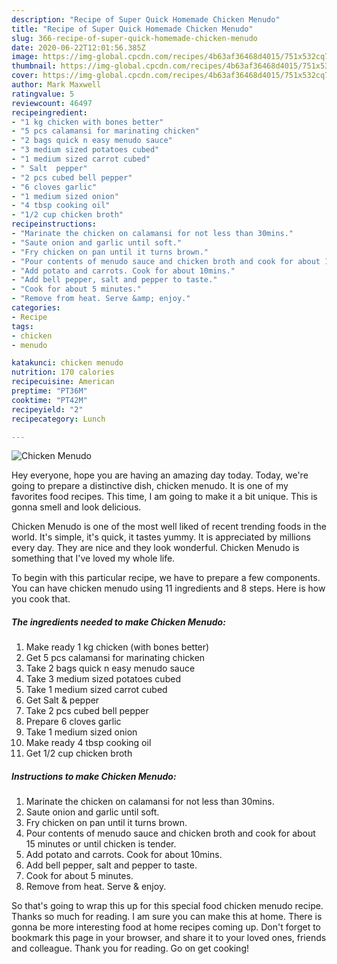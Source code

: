 ```yaml
---
description: "Recipe of Super Quick Homemade Chicken Menudo"
title: "Recipe of Super Quick Homemade Chicken Menudo"
slug: 366-recipe-of-super-quick-homemade-chicken-menudo
date: 2020-06-22T12:01:56.385Z
image: https://img-global.cpcdn.com/recipes/4b63af36468d4015/751x532cq70/chicken-menudo-recipe-main-photo.jpg
thumbnail: https://img-global.cpcdn.com/recipes/4b63af36468d4015/751x532cq70/chicken-menudo-recipe-main-photo.jpg
cover: https://img-global.cpcdn.com/recipes/4b63af36468d4015/751x532cq70/chicken-menudo-recipe-main-photo.jpg
author: Mark Maxwell
ratingvalue: 5
reviewcount: 46497
recipeingredient:
- "1 kg chicken with bones better"
- "5 pcs calamansi for marinating chicken"
- "2 bags quick n easy menudo sauce"
- "3 medium sized potatoes cubed"
- "1 medium sized carrot cubed"
- " Salt  pepper"
- "2 pcs cubed bell pepper"
- "6 cloves garlic"
- "1 medium sized onion"
- "4 tbsp cooking oil"
- "1/2 cup chicken broth"
recipeinstructions:
- "Marinate the chicken on calamansi for not less than 30mins."
- "Saute onion and garlic until soft."
- "Fry chicken on pan until it turns brown."
- "Pour contents of menudo sauce and chicken broth and cook for about 15 minutes or until chicken is tender."
- "Add potato and carrots. Cook for about 10mins."
- "Add bell pepper, salt and pepper to taste."
- "Cook for about 5 minutes."
- "Remove from heat. Serve &amp; enjoy."
categories:
- Recipe
tags:
- chicken
- menudo

katakunci: chicken menudo 
nutrition: 170 calories
recipecuisine: American
preptime: "PT36M"
cooktime: "PT42M"
recipeyield: "2"
recipecategory: Lunch

---
```



![Chicken Menudo](https://img-global.cpcdn.com/recipes/4b63af36468d4015/751x532cq70/chicken-menudo-recipe-main-photo.jpg)

Hey everyone, hope you are having an amazing day today. Today, we're going to prepare a distinctive dish, chicken menudo. It is one of my favorites food recipes. This time, I am going to make it a bit unique. This is gonna smell and look delicious.

Chicken Menudo is one of the most well liked of recent trending foods in the world. It's simple, it's quick, it tastes yummy. It is appreciated by millions every day. They are nice and they look wonderful. Chicken Menudo is something that I've loved my whole life.




To begin with this particular recipe, we have to prepare a few components. You can have chicken menudo using 11 ingredients and 8 steps. Here is how you cook that.

<!--inarticleads1-->

##### The ingredients needed to make Chicken Menudo:

1. Make ready 1 kg chicken (with bones better)
1. Get 5 pcs calamansi for marinating chicken
1. Take 2 bags quick n easy menudo sauce
1. Take 3 medium sized potatoes cubed
1. Take 1 medium sized carrot cubed
1. Get  Salt &amp; pepper
1. Take 2 pcs cubed bell pepper
1. Prepare 6 cloves garlic
1. Take 1 medium sized onion
1. Make ready 4 tbsp cooking oil
1. Get 1/2 cup chicken broth




<!--inarticleads2-->

##### Instructions to make Chicken Menudo:

1. Marinate the chicken on calamansi for not less than 30mins.
1. Saute onion and garlic until soft.
1. Fry chicken on pan until it turns brown.
1. Pour contents of menudo sauce and chicken broth and cook for about 15 minutes or until chicken is tender.
1. Add potato and carrots. Cook for about 10mins.
1. Add bell pepper, salt and pepper to taste.
1. Cook for about 5 minutes.
1. Remove from heat. Serve &amp; enjoy.




So that's going to wrap this up for this special food chicken menudo recipe. Thanks so much for reading. I am sure you can make this at home. There is gonna be more interesting food at home recipes coming up. Don't forget to bookmark this page in your browser, and share it to your loved ones, friends and colleague. Thank you for reading. Go on get cooking!
